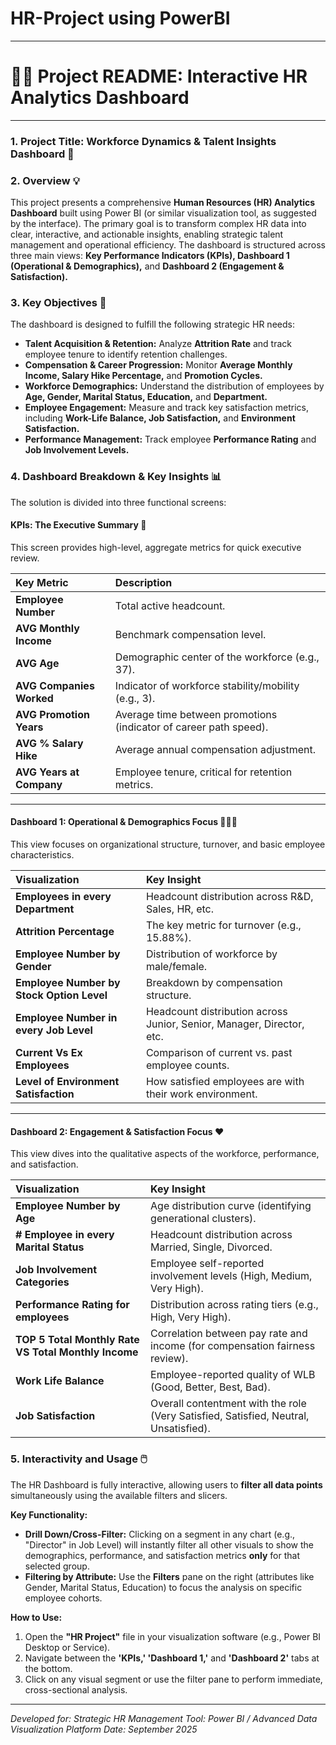 # HR-Project using PowerBI
---

# 👩‍💻 Project README: Interactive HR Analytics Dashboard

---

### 1. Project Title: **Workforce Dynamics & Talent Insights Dashboard** 🚀

### 2. Overview 💡

This project presents a comprehensive **Human Resources (HR) Analytics Dashboard** built using Power BI (or similar visualization tool, as suggested by the interface). The primary goal is to transform complex HR data into clear, interactive, and actionable insights, enabling strategic talent management and operational efficiency. The dashboard is structured across three main views: **Key Performance Indicators (KPIs), Dashboard 1 (Operational & Demographics),** and **Dashboard 2 (Engagement & Satisfaction).**

### 3. Key Objectives 🎯

The dashboard is designed to fulfill the following strategic HR needs:

* **Talent Acquisition & Retention:** Analyze **Attrition Rate** and track employee tenure to identify retention challenges.
* **Compensation & Career Progression:** Monitor **Average Monthly Income, Salary Hike Percentage,** and **Promotion Cycles.**
* **Workforce Demographics:** Understand the distribution of employees by **Age, Gender, Marital Status, Education,** and **Department.**
* **Employee Engagement:** Measure and track key satisfaction metrics, including **Work-Life Balance, Job Satisfaction,** and **Environment Satisfaction.**
* **Performance Management:** Track employee **Performance Rating** and **Job Involvement Levels.**

### 4. Dashboard Breakdown & Key Insights 📊

The solution is divided into three functional screens:

#### KPIs: The Executive Summary 🌟

This screen provides high-level, aggregate metrics for quick executive review.

| Key Metric | Description |
| :--- | :--- |
| **Employee Number** | Total active headcount. |
| **AVG Monthly Income** | Benchmark compensation level. |
| **AVG Age** | Demographic center of the workforce (e.g., 37). |
| **AVG Companies Worked** | Indicator of workforce stability/mobility (e.g., 3). |
| **AVG Promotion Years** | Average time between promotions (indicator of career path speed). |
| **AVG % Salary Hike** | Average annual compensation adjustment. |
| **AVG Years at Company** | Employee tenure, critical for retention metrics. |

---

#### Dashboard 1: Operational & Demographics Focus 🧑‍🤝‍👩

This view focuses on organizational structure, turnover, and basic employee characteristics.

| Visualization | Key Insight |
| :--- | :--- |
| **Employees in every Department** | Headcount distribution across R&D, Sales, HR, etc. |
| **Attrition Percentage** | The key metric for turnover (e.g., 15.88%). |
| **Employee Number by Gender** | Distribution of workforce by male/female. |
| **Employee Number by Stock Option Level** | Breakdown by compensation structure. |
| **Employee Number in every Job Level** | Headcount distribution across Junior, Senior, Manager, Director, etc. |
| **Current Vs Ex Employees** | Comparison of current vs. past employee counts. |
| **Level of Environment Satisfaction** | How satisfied employees are with their work environment. |

---

#### Dashboard 2: Engagement & Satisfaction Focus ❤️

This view dives into the qualitative aspects of the workforce, performance, and satisfaction.

| Visualization | Key Insight |
| :--- | :--- |
| **Employee Number by Age** | Age distribution curve (identifying generational clusters). |
| **# Employee in every Marital Status** | Headcount distribution across Married, Single, Divorced. |
| **Job Involvement Categories** | Employee self-reported involvement levels (High, Medium, Very High). |
| **Performance Rating for employees** | Distribution across rating tiers (e.g., High, Very High). |
| **TOP 5 Total Monthly Rate VS Total Monthly Income** | Correlation between pay rate and income (for compensation fairness review). |
| **Work Life Balance** | Employee-reported quality of WLB (Good, Better, Best, Bad). |
| **Job Satisfaction** | Overall contentment with the role (Very Satisfied, Satisfied, Neutral, Unsatisfied). |

### 5. Interactivity and Usage 🖱️

The HR Dashboard is fully interactive, allowing users to **filter all data points** simultaneously using the available filters and slicers.

**Key Functionality:**

* **Drill Down/Cross-Filter:** Clicking on a segment in any chart (e.g., "Director" in Job Level) will instantly filter all other visuals to show the demographics, performance, and satisfaction metrics **only** for that selected group.
* **Filtering by Attribute:** Use the **Filters** pane on the right (attributes like Gender, Marital Status, Education) to focus the analysis on specific employee cohorts.

**How to Use:**
1.  Open the **"HR Project"** file in your visualization software (e.g., Power BI Desktop or Service).
2.  Navigate between the **'KPIs,' 'Dashboard 1,'** and **'Dashboard 2'** tabs at the bottom.
3.  Click on any visual segment or use the filter pane to perform immediate, cross-sectional analysis.

---
*Developed for: Strategic HR Management*
*Tool: Power BI / Advanced Data Visualization Platform*
*Date: September 2025*


